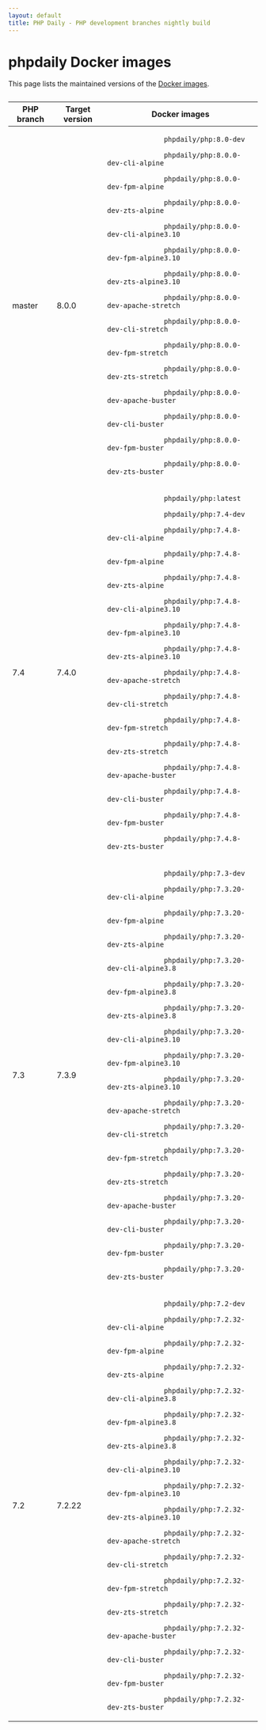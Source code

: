 ```yaml
---
layout: default
title: PHP Daily - PHP development branches nightly build
---
```


<div id="tables" class=" fluid">
  <h1 class="section double-padded">phpdaily Docker images</h1>
  <div class="section">
    <p>
      This page lists the maintained versions of the
      <a href="https://hub.docker.com/r/phpdaily/php">Docker images</a>.
    </p>
  </div>
  <div class="section" style="margin-top: 2em;">
    <table style="max-height: none;">
      <thead>
        <tr>
          <th>PHP branch</th>
          <th>Target version</th>
          <th>Docker images</th>
        </tr>
      </thead>
      <tbody>
        <tr>
          <td>master</td>
          <td>8.0.0</td>
          <td>
            <code>
              phpdaily/php:8.0-dev<br>
              phpdaily/php:8.0.0-dev-cli-alpine<br>
              phpdaily/php:8.0.0-dev-fpm-alpine<br>
              phpdaily/php:8.0.0-dev-zts-alpine<br>
              phpdaily/php:8.0.0-dev-cli-alpine3.10<br>
              phpdaily/php:8.0.0-dev-fpm-alpine3.10<br>
              phpdaily/php:8.0.0-dev-zts-alpine3.10<br>
              phpdaily/php:8.0.0-dev-apache-stretch<br>
              phpdaily/php:8.0.0-dev-cli-stretch<br>
              phpdaily/php:8.0.0-dev-fpm-stretch<br>
              phpdaily/php:8.0.0-dev-zts-stretch<br>
              phpdaily/php:8.0.0-dev-apache-buster<br>
              phpdaily/php:8.0.0-dev-cli-buster<br>
              phpdaily/php:8.0.0-dev-fpm-buster<br>
              phpdaily/php:8.0.0-dev-zts-buster
            </code>
          </td>
        </tr>
        <tr>
          <td>7.4</td>
          <td>7.4.0</td>
          <td>
            <code>
              phpdaily/php:latest<br>
              phpdaily/php:7.4-dev<br>
              phpdaily/php:7.4.8-dev-cli-alpine<br>
              phpdaily/php:7.4.8-dev-fpm-alpine<br>
              phpdaily/php:7.4.8-dev-zts-alpine<br>
              phpdaily/php:7.4.8-dev-cli-alpine3.10<br>
              phpdaily/php:7.4.8-dev-fpm-alpine3.10<br>
              phpdaily/php:7.4.8-dev-zts-alpine3.10<br>
              phpdaily/php:7.4.8-dev-apache-stretch<br>
              phpdaily/php:7.4.8-dev-cli-stretch<br>
              phpdaily/php:7.4.8-dev-fpm-stretch<br>
              phpdaily/php:7.4.8-dev-zts-stretch<br>
              phpdaily/php:7.4.8-dev-apache-buster<br>
              phpdaily/php:7.4.8-dev-cli-buster<br>
              phpdaily/php:7.4.8-dev-fpm-buster<br>
              phpdaily/php:7.4.8-dev-zts-buster
            </code>
          </td>
        </tr>
        <tr>
          <td>7.3</td>
          <td>7.3.9</td>
          <td>
            <code>
              phpdaily/php:7.3-dev<br>
              phpdaily/php:7.3.20-dev-cli-alpine<br>
              phpdaily/php:7.3.20-dev-fpm-alpine<br>
              phpdaily/php:7.3.20-dev-zts-alpine<br>
              phpdaily/php:7.3.20-dev-cli-alpine3.8<br>
              phpdaily/php:7.3.20-dev-fpm-alpine3.8<br>
              phpdaily/php:7.3.20-dev-zts-alpine3.8<br>
              phpdaily/php:7.3.20-dev-cli-alpine3.10<br>
              phpdaily/php:7.3.20-dev-fpm-alpine3.10<br>
              phpdaily/php:7.3.20-dev-zts-alpine3.10<br>
              phpdaily/php:7.3.20-dev-apache-stretch<br>
              phpdaily/php:7.3.20-dev-cli-stretch<br>
              phpdaily/php:7.3.20-dev-fpm-stretch<br>
              phpdaily/php:7.3.20-dev-zts-stretch<br>
              phpdaily/php:7.3.20-dev-apache-buster<br>
              phpdaily/php:7.3.20-dev-cli-buster<br>
              phpdaily/php:7.3.20-dev-fpm-buster<br>
              phpdaily/php:7.3.20-dev-zts-buster
            </code>
          </td>
        </tr>
        <tr>
          <td>7.2</td>
          <td>7.2.22</td>
          <td>
            <code>
              phpdaily/php:7.2-dev<br>
              phpdaily/php:7.2.32-dev-cli-alpine<br>
              phpdaily/php:7.2.32-dev-fpm-alpine<br>
              phpdaily/php:7.2.32-dev-zts-alpine<br>
              phpdaily/php:7.2.32-dev-cli-alpine3.8<br>
              phpdaily/php:7.2.32-dev-fpm-alpine3.8<br>
              phpdaily/php:7.2.32-dev-zts-alpine3.8<br>
              phpdaily/php:7.2.32-dev-cli-alpine3.10<br>
              phpdaily/php:7.2.32-dev-fpm-alpine3.10<br>
              phpdaily/php:7.2.32-dev-zts-alpine3.10<br>
              phpdaily/php:7.2.32-dev-apache-stretch<br>
              phpdaily/php:7.2.32-dev-cli-stretch<br>
              phpdaily/php:7.2.32-dev-fpm-stretch<br>
              phpdaily/php:7.2.32-dev-zts-stretch<br>
              phpdaily/php:7.2.32-dev-apache-buster<br>
              phpdaily/php:7.2.32-dev-cli-buster<br>
              phpdaily/php:7.2.32-dev-fpm-buster<br>
              phpdaily/php:7.2.32-dev-zts-buster
            </code>
          </td>
        </tr>
      </tbody>
    </table>
  </div>
</div>
